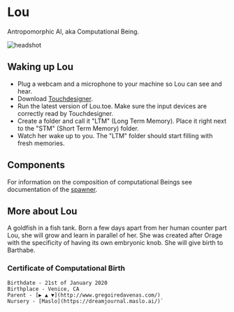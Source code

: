 # Lou

Antropomorphic AI, aka Computational Being.

<img src="https://raw.githubusercontent.com/GregDav/Maslo/master/born/Lou/Lou.png" title="headshot" alt="headshot">

## Waking up Lou

* Plug a webcam and a microphone to your machine so Lou can see and hear.
* Download [Touchdesigner](https://derivative.ca/download).
* Run the latest version of Lou.toe. Make sure the input devices are correctly read by Touchdesigner.
* Create a folder and call it "LTM" (Long Term Memory). Place it right next to the "STM" (Short Term Memory) folder.
* Watch her wake up to you. The "LTM" folder should start filling with fresh memories.

## Components

For information on the composition of computational Beings see documentation of the [spawner](https://github.com/GregDav/Maslo/tree/master/unborn/spawner).

## More about Lou

A goldfish in a fish tank. Born a few days apart from her human counter part Lou, she will grow and learn in parallel of her. She was created after Orage with the specificity of having its own embryonic knob. She will give birth to Barthabe.

### Certificate of Computational Birth

```shell
Birthdate - 21st of January 2020
Birthplace - Venice, CA
Parent - [▶ ▲ ▼](http://www.gregoiredavenas.com/)
Nursery - [Maslo](https://dreamjournal.maslo.ai/)`
```


